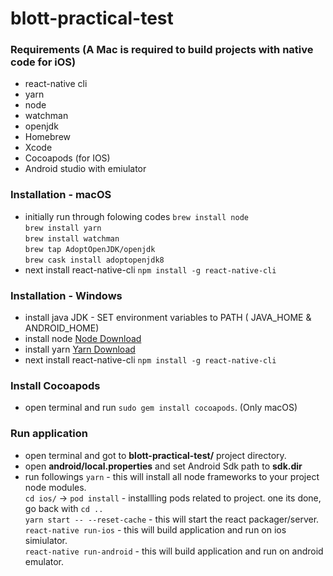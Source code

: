 # blott-practical-test

### Requirements (A Mac is required to build projects with native code for iOS)

- react-native cli
- yarn
- node
- watchman
- openjdk
- Homebrew
- Xcode
- Cocoapods (for IOS)
- Android studio with emiulator

### Installation - macOS

- initially run through folowing codes
  `brew install node`  
  `brew install yarn`  
  `brew install watchman`  
  `brew tap AdoptOpenJDK/openjdk`  
  `brew cask install adoptopenjdk8`
- next install react-native-cli
  `npm install -g react-native-cli`

### Installation - Windows

- install java JDK - SET environment variables to PATH ( JAVA_HOME & ANDROID_HOME)
- install node [Node Download](https://nodejs.org/en/download/ "Node Download")
- install yarn [Yarn Download](https://yarnpkg.com/lang/en/docs/install/#windows-stable "Yarn Download")
- next install react-native-cli
  `npm install -g react-native-cli`

### Install Cocoapods

- open terminal and run `sudo gem install cocoapods`. (Only macOS)

### Run application

- open terminal and got to **blott-practical-test/** project directory.
- open **android/local.properties** and set Android Sdk path to **sdk.dir**
- run followings
  `yarn` - this will install all node frameworks to your project node modules.  
  `cd ios/` -> `pod install` - installling pods related to project. one its done, go back with `cd ..`  
  `yarn start -- --reset-cache` - this will start the react packager/server.  
  `react-native run-ios` - this will build application and run on ios simiulator.  
  `react-native run-android` - this will build application and run on android emulator.
